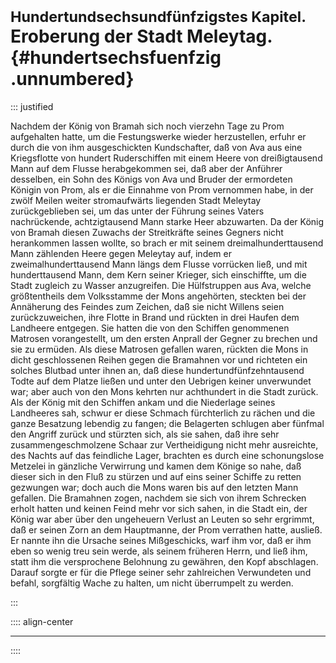 # <small>Hundertundsechsundfünfzigstes Kapitel.</small><br />Eroberung der Stadt Meleytag.{#hundertsechsfuenfzig .unnumbered}

::: justified

Nachdem der König von Bramah sich noch vierzehn Tage zu Prom aufgehalten hatte,
um die Festungswerke wieder herzustellen, erfuhr er durch die von ihm
ausgeschickten Kundschafter, daß von Ava aus eine Kriegsflotte von hundert
Ruderschiffen mit einem Heere von dreißigtausend Mann auf dem Flusse
herabgekommen sei, daß aber der Anführer desselben, ein Sohn des Königs von Ava
und Bruder der ermordeten Königin von Prom, als er die Einnahme von Prom
vernommen habe, in der zwölf Meilen weiter stromaufwärts liegenden Stadt
Meleytay zurückgeblieben sei, um das unter der Führung seines Vaters
nachrückende, achtzigtausend Mann starke Heer abzuwarten. Da der König von
Bramah diesen Zuwachs der Streitkräfte seines Gegners nicht herankommen lassen
wollte, so brach er mit seinem dreimalhunderttausend Mann zählenden Heere gegen
Meleytay auf, indem er zweimalhunderttausend Mann längs dem Flusse vorrücken
ließ, und mit hunderttausend Mann, dem Kern seiner Krieger, sich einschiffte, um
die Stadt zugleich zu Wasser anzugreifen. Die Hülfstruppen aus Ava, welche
größtentheils dem Volksstamme der Mons angehörten, steckten bei der Annäherung
des Feindes zum Zeichen, daß sie nicht Willens seien zurückzuweichen, ihre
Flotte in Brand und rückten in drei Haufen dem Landheere entgegen. Sie hatten
die von den Schiffen genommenen Matrosen vorangestellt, um den ersten Anprall
der Gegner zu brechen und sie zu ermüden. Als diese Matrosen gefallen waren,
rückten die Mons in dicht geschlossenen Reihen gegen die Bramahnen vor und
richteten ein solches Blutbad unter ihnen an, daß diese
hundertundfünfzehntausend Todte auf dem Platze ließen und unter den Uebrigen
keiner unverwundet war; aber auch von den Mons kehrten nur achthundert in die
Stadt zurück. Als der König mit den Schiffen ankam und die Niederlage seines
Landheeres sah, schwur er diese Schmach fürchterlich zu rächen und die ganze
Besatzung lebendig zu fangen; die Belagerten schlugen aber fünfmal den Angriff
zurück und stürzten sich, als sie sahen, daß ihre sehr zusammengeschmolzene
Schaar zur Vertheidigung nicht mehr ausreichte, des Nachts auf das feindliche
Lager, brachten es durch eine schonungslose Metzelei in gänzliche Verwirrung und
kamen dem Könige so nahe, daß dieser sich in den Fluß zu stürzen und auf eins
seiner Schiffe zu retten gezwungen war; doch auch die Mons waren bis auf den
letzten Mann gefallen. Die Bramahnen zogen, nachdem sie sich von ihrem Schrecken
erholt hatten und keinen Feind mehr vor sich sahen, in die Stadt ein, der König
war aber über den ungeheuern Verlust an Leuten so sehr ergrimmt, daß er seinen
Zorn an dem Hauptmanne, der Prom verrathen hatte, ausließ. Er nannte ihn die
Ursache seines Mißgeschicks, warf ihm vor, daß er ihm eben so wenig treu sein
werde, als seinem früheren Herrn, und ließ ihm, statt ihm die versprochene
Belohnung zu gewähren, den Kopf abschlagen. Darauf sorgte er für die Pflege
seiner sehr zahlreichen Verwundeten und befahl, sorgfältig Wache zu halten, um
nicht überrumpelt zu werden.

:::

:::: align-center
****
::::
